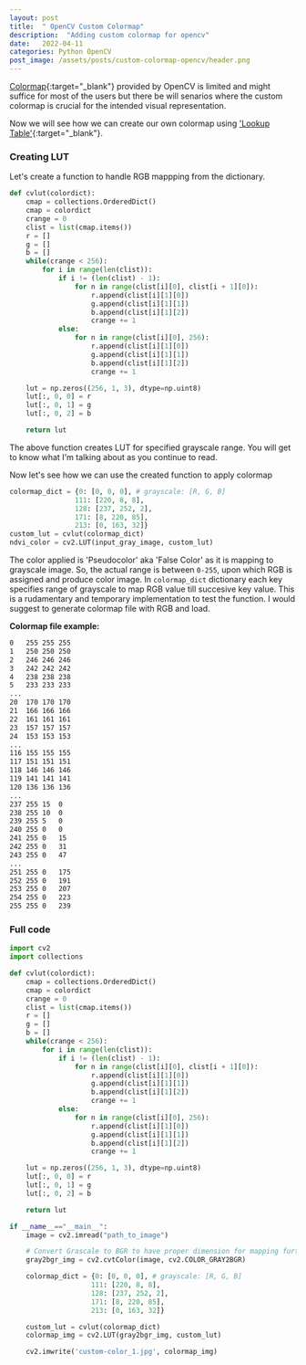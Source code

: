 ```yaml
---
layout: post
title:  " OpenCV Custom Colormap"
description:  "Adding custom colormap for opencv"
date:   2022-04-11
categories: Python OpenCV
post_image: /assets/posts/custom-colormap-opencv/header.png
---
```

[Colormap](https://docs.opencv.org/4.x/d3/d50/group__imgproc__colormap.html#ga9a805d8262bcbe273f16be9ea2055a65){:target="_blank"} provided by OpenCV is limited and might suffice for most of the users but there be will senarios where the custom colormap is crucial for the intended visual representation.  

Now we will see how we can create our own colormap using ['Lookup Table'](https://docs.opencv.org/4.x/d2/de8/group__core__array.html#gab55b8d062b7f5587720ede032d34156f){:target="_blank"}.  

### Creating LUT

Let's create a function to handle RGB mappping from the dictionary.

```Python  
def cvlut(colordict):
    cmap = collections.OrderedDict()
    cmap = colordict
    crange = 0
    clist = list(cmap.items())
    r = []
    g = []
    b = []
    while(crange < 256):
        for i in range(len(clist)):
            if i != (len(clist) - 1):
                for n in range(clist[i][0], clist[i + 1][0]):
                    r.append(clist[i][1][0])
                    g.append(clist[i][1][1])
                    b.append(clist[i][1][2])
                    crange += 1
            else:
                for n in range(clist[i][0], 256):
                    r.append(clist[i][1][0])
                    g.append(clist[i][1][1])
                    b.append(clist[i][1][2])
                    crange += 1

    lut = np.zeros((256, 1, 3), dtype=np.uint8)
    lut[:, 0, 0] = r
    lut[:, 0, 1] = g
    lut[:, 0, 2] = b

    return lut
```

The above function creates LUT for specified grayscale range. You will get to know what I'm talking about as you continue to read.

Now let's see how we can use the created function to apply colormap

```Python
colormap_dict = {0: [0, 0, 0], # grayscale: [R, G, B]
                111: [220, 8, 8], 
                128: [237, 252, 2], 
                171: [8, 220, 85], 
                213: [0, 163, 32]}
custom_lut = cvlut(colormap_dict)
ndvi_color = cv2.LUT(input_gray_image, custom_lut)
```

The color applied is 'Pseudocolor' aka 'False Color' as it is mapping to grayscale image. So, the actual range is between `0-255`, upon which RGB is assigned and produce color image.
In `colormap_dict` dictionary each key specifies range of grayscale to map RGB value till succesive key value. This is a rudamentary and temporary implementation to test the function. I would suggest to generate colormap file with RGB and load.  

<b> Colormap file example:</b>
```custom_colormap.txt
0	255	255	255
1	250	250	250
2	246	246	246
3	242	242	242
4	238	238	238
5	233	233	233
...
20	170	170	170
21	166	166	166
22	161	161	161
23	157	157	157
24	153	153	153
...
116	155	155	155
117	151	151	151
118	146	146	146
119	141	141	141
120	136	136	136
...
237	255	15	0
238	255	10	0
239	255	5	0
240	255	0	0
241	255	0	15
242	255	0	31
243	255	0	47
...
251	255	0	175
252	255	0	191
253	255	0	207
254	255	0	223
255	255	0	239

```

### Full code

```Python
import cv2
import collections

def cvlut(colordict):
    cmap = collections.OrderedDict()
    cmap = colordict
    crange = 0
    clist = list(cmap.items())
    r = []
    g = []
    b = []
    while(crange < 256):
        for i in range(len(clist)):
            if i != (len(clist) - 1):
                for n in range(clist[i][0], clist[i + 1][0]):
                    r.append(clist[i][1][0])
                    g.append(clist[i][1][1])
                    b.append(clist[i][1][2])
                    crange += 1
            else:
                for n in range(clist[i][0], 256):
                    r.append(clist[i][1][0])
                    g.append(clist[i][1][1])
                    b.append(clist[i][1][2])
                    crange += 1

    lut = np.zeros((256, 1, 3), dtype=np.uint8)
    lut[:, 0, 0] = r
    lut[:, 0, 1] = g
    lut[:, 0, 2] = b

    return lut

if __name__=="__main__":
    image = cv2.imread("path_to_image")

    # Convert Grascale to BGR to have proper dimension for mapping further 
    gray2bgr_img = cv2.cvtColor(image, cv2.COLOR_GRAY2BGR)

    colormap_dict = {0: [0, 0, 0], # grayscale: [R, G, B]
                    111: [220, 8, 8], 
                    128: [237, 252, 2], 
                    171: [8, 220, 85], 
                    213: [0, 163, 32]}

    custom_lut = cvlut(colormap_dict)
    colormap_img = cv2.LUT(gray2bgr_img, custom_lut)

    cv2.imwrite('custom-color_1.jpg', colormap_img)
```
